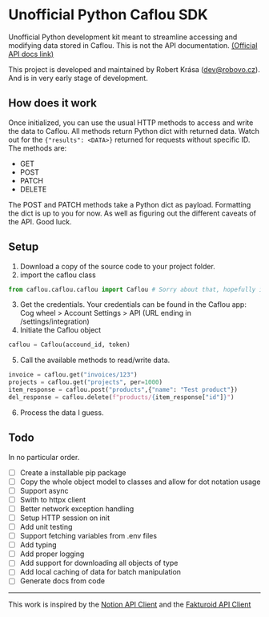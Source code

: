 # Unofficial Python Caflou SDK

Unofficial Python development kit meant to streamline accessing and modifying data stored in Caflou. This is not the API documentation. [(Official API docs link)](https://documenter.getpostman.com/view/4786951/RWMFrTQC)

This project is developed and maintained by Robert Krása ([dev@robovo.cz](mailto:"dev@robovo.cz")). And is in very early stage of development.

## How does it work

Once initialized, you can use the usual HTTP methods to access and write the data to Caflou. All methods return Python dict with returned data. Watch out for the `{"results": <DATA>}` returned for requests without specific ID.
The methods are:
- GET
- POST
- PATCH
- DELETE

The POST and PATCH methods take a Python dict as payload. Formatting the dict is up to you for now. As well as figuring out the different caveats of the API. Good luck.


## Setup

1. Download a copy of the source code to your project folder.
2. import the caflou class
  ```python
  from caflou.caflou.caflou import Caflou # Sorry about that, hopefully it will change to a single  caflou soon
  ```
3. Get the credentials. Your credentials can be found in the Caflou app: Cog wheel > Account Settings > API  (URL ending in /settings/integration)
4. Initiate the Caflou object 
  ```python
  caflou = Caflou(accound_id, token)
  ```
5. Call the available methods to read/write data.
  ```python
  invoice = caflou.get("invoices/123")
  projects = caflou.get("projects", per=1000)
  item_response = caflou.post("products",{"name": "Test product"})
  del_response = caflou.delete(f"products/{item_response["id"]}")
  ```
6. Process the data I guess.


## Todo

In no particular order.
- [ ] Create a installable pip package
- [ ] Copy the whole object model to classes and allow for dot notation usage
- [ ] Support async
- [ ] Swith to httpx client
- [ ] Better network exception handling
- [ ] Setup HTTP session on init
- [ ] Add unit testing
- [ ] Support fetching variables from .env files
- [ ] Add typing
- [ ] Add proper logging
- [ ] Add support for downloading all objects of type
- [ ] Add local caching of data for batch manipulation
- [ ] Generate docs from code

----

This work is inspired by the [Notion API Client](https://github.com/ramnes/notion-sdk-py) and the [Fakturoid API Client]()
